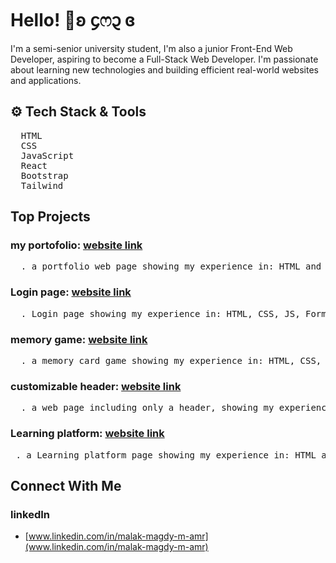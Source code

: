 # Hello! 🌸ʚ ᧔ෆ᧓ ɞ
I'm a semi-senior university student, I'm also a junior Front-End Web Developer, aspiring to become a Full-Stack Web Developer. I'm passionate about learning new technologies and building efficient real-world websites and applications.

## ⚙️ Tech Stack & Tools
<pre>
  HTML
  CSS
  JavaScript
  React
  Bootstrap
  Tailwind
</pre>

## Top Projects

### my portofolio: [website link](https://malakmamer.github.io/MyPortfolioWebsite/)
<pre>
  . a portfolio web page showing my experience in: HTML and CSS
</pre>
### Login page: [website link](https://login-page-nw96.vercel.app/)
<pre>
  . Login page showing my experience in: HTML, CSS, JS, Forms, validations and react.js
</pre>
### memory game: [website link](https://malakmamer.github.io/memoryGame/)
<pre>
  . a memory card game showing my experience in: HTML, CSS, games logic and js
</pre>
### customizable header: [website link](https://malakmamer.github.io/headerCustomization/)
<pre>
  . a web page including only a header, showing my experience in: HTML, CSS and JS.
</pre>
### Learning platform: [website link](https://malakmamer.github.io/Monac-Website/)
<pre>
 . a Learning platform page showing my experience in: HTML and CSS
</pre>


## Connect With Me
### linkedIn
- [www.linkedin.com/in/malak-magdy-m-amr](www.linkedin.com/in/malak-magdy-m-amr)

